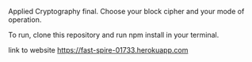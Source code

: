 Applied Cryptography final. Choose your block cipher and your mode of operation. 

To run, clone this repository and run npm install in your terminal.

link to website
https://fast-spire-01733.herokuapp.com
